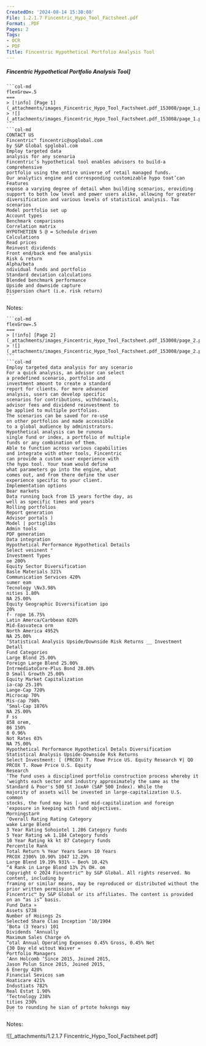 ```yaml
---
CreatedOn: '2024-08-14 15:30:08'
File: 1.2.1.7 Fincentric_Hypo_Tool_Factsheet.pdf
Format: .PDF
Pages: 2
Tags:
- OCR
- PDF
Title: Fincentric Hypothetical Portfolio Analysis Tool
---
```


##### Fincentric Hypothetical Portfolio Analysis Tool]

  
````col
```col-md
flexGrow=.5
===
> [!info] [Page 1](_attachments/images_Fincentric_Hypo_Tool_Factsheet.pdf_153008/page_1.png)
> ![](_attachments/images_Fincentric_Hypo_Tool_Factsheet.pdf_153008/page_1.png)
```  
```col-md
CONTACT US  
Fincentric" fincentric@spglobal.com  
by S&P Global spglobal.com  
Employ targeted data
analysis for any scenaria  
Fincentric’s hypothetical tool enables advisors to build-a comprehensive
portfolio using the entire universe of retail managed funds.  
Our analytics engine and corresponding customizable hypo toat’can Features
expose a varying degree of detail when building scenarios, eroviding
support to both low level and power users alike, allowing for greater
diversification and various levels of statistical analysis. Tax scenarios  
Model portfolio set up  
Account types  
Benchmark comparisons
Correlation matrix  
HYPOTHETIEN S @ = Schedule driven  
Calculations  
Read prices  
Reinvest dividends  
Front end/back end fee analysis
Risk & return  
Alpha/beta  
ndividual funds and portfolio
Standard deviation calculations
Blended benchmark performance  
Upside and downside capture  
Dispersion chart (i.e. risk return)  
```
````
Notes:    
````col
```col-md
flexGrow=.5
===
> [!info] [Page 2](_attachments/images_Fincentric_Hypo_Tool_Factsheet.pdf_153008/page_2.png)
> ![](_attachments/images_Fincentric_Hypo_Tool_Factsheet.pdf_153008/page_2.png)
```  
```col-md
Employ targeted data analysis for any scenario  
For a quick analysis, an advisor can select
a predefined scenario, portfolio and
investment amount to create a standard
report for clients. For more advanced
analysis, users can develop specific
scenarios for contributions, withdrawals,
advisor fees and dividend reinvestment to
be applied to multiple portfolios.  
The scenarios can be saved for re-use  
on other portfolios and made accessible
to a global audience by administrators.
Hypothetical analysis can be runona
single fund or index, a portfolio of multiple
funds or any combination of them.  
Able to function across various capabilities
and integrate with other tools, Fincentric
can provide a custom user experience with
the hypo tool. Your team would define
what parameters go into the engine, what
comes out, and from there define the user
experience specific to your client.  
Implementation options
Bear markets  
Data running back from 15 years forthe day, as
well as specific times and years  
Rolling portfolios
Report generation
Advisor portals )
Model | portiglibs
Admin tools  
PDF generation  
Data integration  
Hypothetical Performance Hypothetical Details  
Select vesinent °
Investment Types
oe 200%  
Equity Sector Diversification  
Basle Materials 321%
Communication Services 420%
sumer eam  
Tecnology \Nv3.98%
nities 1.80%  
NA 25.00%  
Equity Geographic Diversification ipo  
20%
f- rope 16.75%
Latin Amerca/Carbbean 028%
Mid-Easvateca orm
North America 4952%
NA 25.00%  
‘Statistical Analysis Upside/Downside Risk Returns __ Investment Detall  
Fund Categories
Large Blond 25.00%  
Foreign Large Blend 25.00%  
IntrmediatoCore-Plus Bond 28.00%  
D Small Growth 25.00%  
Equity Market Capitalization
ia-cap 25.10%
Lange-Cap 720%
Microcap 70%  
Mis-cap 798%
‘Smal-Cap 1876%
NA 25.00%  
F ss  
858 orem,
86 150%
8 0.96%
Not Rates 03%
NA 75.00%  
Hypothetical Performance Hypothetical Detals Diversification Statistical Analysis Upside-Downside Rsk Returns  
Select Investment: [ (PRCOX) T. Rowe Price US. Equity Research ¥| QO  
PRCOX T. Rowe Price U.S. Equity
Research  
‘The fund uses a disciplined portfolio construction process whereby it
‘weights each sector and industry approximately the same as the
Standard & Poor's 500 St JoxA® (SAP 500 Index). While the
majority of assets will be invested in large-capitalization U.S. common
stocks, the fund may has |-and mid-capitalization and foreign
‘exposure in keeping with fund objectives.  
Morningstar®  
‘Overall Rating Rating Category  
wake Large Blend  
3 Year Rating Sohoiotel 1.286 Category funds  
5 Year Rating wk 1.184 Category funds  
10 Year Rating kk kt 87 Category funds  
Percentile Rank
Total Return % Year Years Sears 10 Years
PRCOX 2306% 10.90% 1047 12.29%
Large Blend 19.19% 931% — Beo% 10.42%
“4 Rank in Large Blond 13% 2% OH. om  
Copyright © 2024 Fincentric™ by S&P Global. All rights reserved. No content, including by
framing or similar means, may be reproduced or distributed without the prior written permission of
Fincentric™ by S&P Global or its affiliates. The content is provided on an “as is” basis.  
Fund Data »  
Assets $738
Number of Hoisngs 2s
Selected Share Clas Inception ‘10/1904
‘Bota (3 Years) 101
Dividends ‘Annually
Maximum Sales Charge o%
“otal Annual Operating Expenses 0.45% Gross, 0.45% Net
{30 Day eld witout Waiver =
Portfolio Managers  
‘Ann Holcomb ‘Since 2015, Joined 2015,
Jason Polun Since 2015, Joined 2015,  
6 Energy 420%
Financial Sevicos sam
Hoaticare 421%  
Industiats 782%
Real Estat 1.90%
‘Tectnology 238%
tities 230%  
Due to rounding he sian of prtote hoksngs may  
```
````
Notes:  


![[_attachments/1.2.1.7 Fincentric_Hypo_Tool_Factsheet.pdf]